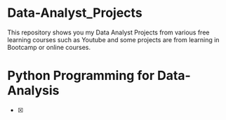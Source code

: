 # Data-Analyst_Projects
This repository shows you my Data Analyst Projects from various free learning courses such as Youtube and some projects are from learning in Bootcamp or online courses.

# Python Programming for Data-Analysis
- [x] 



